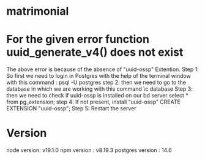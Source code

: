 # matrimonial
# For the given error function uuid_generate_v4() does not exist

The above error is because of the absence of "uuid-ossp" Extention.
Step 1: So first we need to login in Postgres with the help of the terminal window with this command :
psql -U postgres
step 2: then we need to go to the database in which we are working with this command
\c database
Step 3: then we need to check if uuid-ossp is installed on our bd server
select * from pg_extension;
step 4: If not present, install “uuid-ossp”
CREATE EXTENSION "uuid-ossp";
Step 5:  Restart the server

# Version

node version: v19.1.0
npm version : v8.19.3
postgres version : 14.6